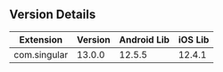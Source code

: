 ## Version Details

| Extension | Version | Android Lib | iOS Lib |
| --- | --- | --- | --- |
| com.singular | 13.0.0 | 12.5.5 | 12.4.1 |
